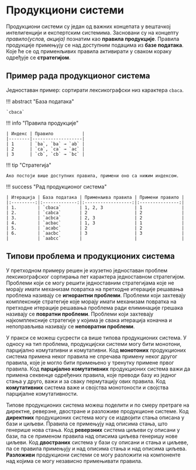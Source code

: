 # Продукциони системи

Продукциони системи су један од важних концепата у вештачкој интелигенцији и
експертским системима. Засновани су на концепту *правило(услов, акција)*
познатим као **правила продукције**. Правила продукције примењују се над
доступним подацима из **базе података**. Које ће се од применљивих правила
активирати у сваком кораку одређује се **стратегијом**.

## Пример рада продукционог система

Једноставан пример: сортирати лексикографски низ карактера `cbaca`.

!!! abstract "База података"

    `cbaca`

!!! info "Правила продукције"

    | Индекс | Правило           |
    |--------|-------------------|
    | 1      | `ba`, `ba` → `ab` |
    | 2      | `ca`, `ca` → `ac` |
    | 3      | `cb`, `cb` → `bc` |

!!! tip "Стратегија"

    Ако постоји више доступних правила, примени оно са нижим индексом.

!!! success "Рад продукционог система"

    | Итерација | База података | Применљива правила | Примени правило |
    |:---------:|:-------------:|:------------------:|:---------------:|
    | 1.        | `cbaca`       | 1, 2, 3            | 1               |
    | 2.        | `cabca`       | 2                  | 2               |
    | 3.        | `acbca`       | 2, 3               | 2               |
    | 4.        | `acbac`       | 1, 3               | 1               |
    | 5.        | `acabc`       | 2                  | 2               |
    | 6.        | `aacbc`       | 3                  | 3               |
    |           | `aabcc`       |                    |                 |

## Типови проблема и продукционих система

У претходном примеру решен је изузетно једноставан проблем лексикографског
сортирања пет карактера једноставном стратегијом. Проблеми који се могу решити
једноставним стратегијама које не морају имати механизам повратка на претходне
итерације решавања проблема називају се **игнорантни проблеми**. Проблеми који
захтевају комплексније стратегије које морају имати механизам повратка на
претходне итерације решавања проблема ради елиминације грешака називају се
**повратни проблеми**. Проблеми који захтевају најкомплексније стратегије у
којима је свака итерација коначна и непоправљива називају се
**неповратни проблеми**.

У пракси се можеш сусрести са више типова продукционих система. У односу на тип
проблема, продукцијски системи могу бити монотони, парцијално комутативни и
комутативни. Код **монотоних** продукционих система примена неког правила не
спречава примену неког другог правила, које је могло бити примењено у тренутку
примене првог правила. Код **парцијално комутативних** продукционих система
важи да примена секвенце одређених правила, које преводи базу из једног стања у
друго, важи и за сваку пермутацију ових правила. Код **комутативних** система
важе и својства монотоности и својства парцијалне комутативности.

Типове продукционих система можеш поделити и по смеру претраге на директне,
реверзне, двостране и разложиве продукционе системе. Код **директних**
продукционих система могу се издвојити стања описана у бази и циљеви.
Правила се примењују над описима стања, што генерише нова стања. Код
**реверзних** система циљеви су описани у бази, па се применом правила над
описима циљева генеришу нове циљеви. Код **двостраних** система у бази су
описани и стања и циљеве, па се правила примењују и над описима стања и над
описима циљева. **Разложиви** продукциони системи се могу разложити на
компоненте над којима се могу независно примењивати правила.
